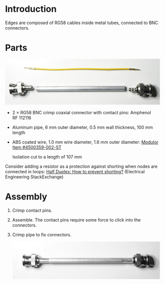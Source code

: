 Introduction
============

Edges are composed of RG58 cables inside metal tubes, connected to BNC
connectors.


Parts
=====

![Parts](images/parts.jpg)

  * 2 × RG58 BNC crimp coaxial connector with contact pins: Amphenol RF 112116

  * Aluminum pipe, 6 mm outer diameter, 0.5 mm wall thickness, 100 mm length

  * ABS coated wire, 1.0 mm wire diameter, 1.6 mm outer diameter:
    [Modulor Item #4500359-002-ST][1]

    Isolation cut to a length of 107 mm

Consider adding a resistor as a protection against shorting when nodes are
connected in loops: [Half Duplex: How to prevent shorting?][2] (Electrical
Engineering StackExchange)


Assembly
========

 1. Crimp contact pins.

 2. Assemble. The contact pins require some force to click into the connectors.

 3. Crimp pipe to fix connectors.

    ![Finished edge](images/finished.jpg)

[1]: https://www.modulor.de/en/abs-round-tube-opaque-coloured-oe-1-6-l-760-mm-wire-yellow.html
[2]: https://electronics.stackexchange.com/q/368116/21817
